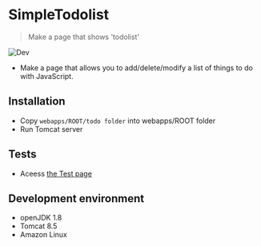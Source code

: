 # SimpleTodolist
> Make a page that shows 'todolist'

![Dev][dev-image]
- Make a page that allows you to add/delete/modify a list of things to do with JavaScript.

## Installation
- Copy `webapps/ROOT/todo folder` into webapps/ROOT folder
- Run Tomcat server

## Tests
- Aceess [the Test page][homepage]

## Development environment
- openJDK 1.8
- Tomcat 8.5
- Amazon Linux


<!-- Markdown link & img dfn's -->
[dev-image]: https://img.shields.io/badge/Dev-Web-orange
[homepage]: http://truebird.tk/todo
